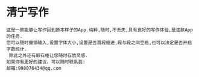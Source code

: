 # 清宁写作

    这是一款能够让写作回到原本样子的App.纯粹,随时,不丢失,具有良好的写作体验,是这款App的任务.  
    您可以随时撤销输入,设置字体大小,设置是否首段缩进,段与段之间空格,也可以决定是否开启字数统计.  
     除此之外还有取存柜让您随时存放灵感.   
    如果你有更好的建议，可以随时联系我:  
    邮箱:998076434@qq.com

